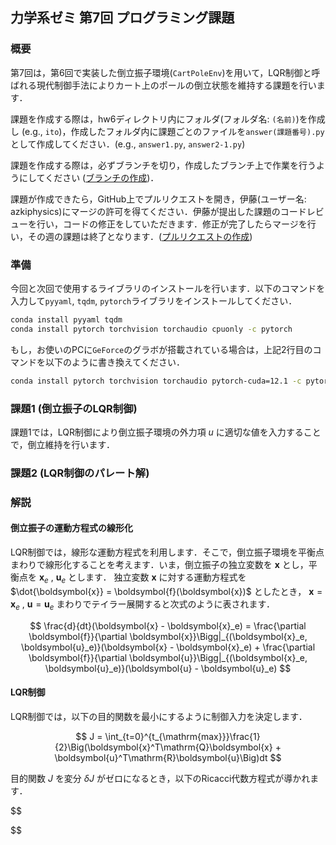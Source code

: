 ## 力学系ゼミ 第7回 プログラミング課題
### 概要
第7回は，第6回で実装した倒立振子環境(`CartPoleEnv`)を用いて，LQR制御と呼ばれる現代制御手法によりカート上のポールの倒立状態を維持する課題を行います．

課題を作成する際は，hw6ディレクトリ内にフォルダ(フォルダ名: `(名前)`)を作成し (e.g., `ito`)，作成したフォルダ内に課題ごとのファイルを`answer(課題番号).py`として作成してください．(e.g., `answer1.py`, `answer2-1.py`)

課題を作成する際は，必ずブランチを切り，作成したブランチ上で作業を行うようにしてください ([ブランチの作成](https://github.com/azkiphysics/team-mechanics2024?tab=readme-ov-file#ブランチの作成))．

課題が作成できたら，GitHub上でプルリクエストを開き，伊藤(ユーザー名: azkiphysics)にマージの許可を得てください．伊藤が提出した課題のコードレビューを行い，コードの修正をしていただきます．修正が完了したらマージを行い，その週の課題は終了となります．([プルリクエストの作成](https://github.com/azkiphysics/team-mechanics2024?tab=readme-ov-file#プルリクエストの作成))

### 準備
今回と次回で使用するライブラリのインストールを行います．以下のコマンドを入力して`pyyaml`, `tqdm`, `pytorch`ライブラリをインストールしてください．

```zsh
conda install pyyaml tqdm
conda install pytorch torchvision torchaudio cpuonly -c pytorch
```

もし，お使いのPCに`GeForce`のグラボが搭載されている場合は，上記2行目のコマンドを以下のように書き換えてください．

```zsh
conda install pytorch torchvision torchaudio pytorch-cuda=12.1 -c pytorch -c nvidia # CUDA12.1の場合のコマンド．CUDA 11.8の場合は12.1を11.8に変更する．
```

### 課題1 (倒立振子のLQR制御)
課題1では，LQR制御により倒立振子環境の外力項 $u$ に適切な値を入力することで，倒立維持を行います．

### 課題2 (LQR制御のパレート解)

### 解説
#### 倒立振子の運動方程式の線形化
LQR制御では，線形な運動方程式を利用します．そこで，倒立振子環境を平衡点まわりで線形化することを考えます．いま，倒立振子の独立変数を $\boldsymbol{x}$ とし，平衡点を $\boldsymbol{x}_e$ , $\boldsymbol{u}_e$ とします． 独立変数 $\boldsymbol{x}$ に対する運動方程式を $\dot{\boldsymbol{x}} = \boldsymbol{f}(\boldsymbol{x})$ としたとき， $\boldsymbol{x} = \boldsymbol{x}_e$ , $\boldsymbol{u}=\boldsymbol{u}_e$ まわりでテイラー展開すると次式のように表されます．

$$
\frac{d}{dt}(\boldsymbol{x} - \boldsymbol{x}_e) = \frac{\partial \boldsymbol{f}}{\partial \boldsymbol{x}}\Bigg|_{(\boldsymbol{x}_e, \boldsymbol{u}_e)}(\boldsymbol{x} - \boldsymbol{x}_e) + \frac{\partial \boldsymbol{f}}{\partial \boldsymbol{u}}\Bigg|_{(\boldsymbol{x}_e, \boldsymbol{u}_e)}(\boldsymbol{u} - \boldsymbol{u}_e)
$$

#### LQR制御
LQR制御では，以下の目的関数を最小にするように制御入力を決定します．

$$
J = \int_{t=0}^{t_{\mathrm{max}}}\frac{1}{2}\Big(\boldsymbol{x}^T\mathrm{Q}\boldsymbol{x} + \boldsymbol{u}^T\mathrm{R}\boldsymbol{u}\Big)dt
$$

目的関数 $J$ を変分 $\delta J$ がゼロになるとき，以下のRicacci代数方程式が導かれます．

$$

$$
